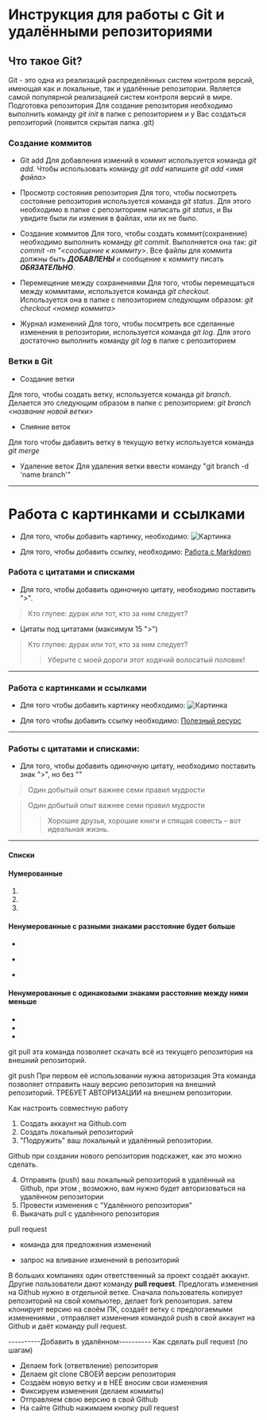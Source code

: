 # Инструкция для работы с Git и удалёнными репозиториями

## Что такое Git?
Git - это одна из реализаций распределённых систем контроля версий, имеющая как и локальные, так и удалённые репозитории. Является самой популярной реализацией систем контроля версий в мире.
Подготовка репозитория
Для создание репозитория необходимо выполнить команду *git init*  в папке с репозиторием и у Вас создаться репозиторий (появится скрытая папка .git)

### Создание коммитов

* Git add
Для добавления измений в коммит используется команда *git add*. Чтобы использовать команду *git add* напишите *git add <имя файла>*

* Просмотр состояния репозитория
Для того, чтобы посмотреть состояние репозитория используется команда *git status*. Для этого необходимо в папке с репозиторием написать *git status*, и Вы увидите были ли измения в файлах, или их не было.

* Создание коммитов
Для того, чтобы создать коммит(сохранение) необходимо выполнить команду *git commit*. Выполняется она так: *git commit -m "<сообщение к коммиту>*. Все файлы для коммита должны быть ***ДОБАВЛЕНЫ*** и сообщение к коммиту писать ***ОБЯЗАТЕЛЬНО***.

* Перемещение между сохранениями
Для того, чтобы перемещаться между коммитами, используется команда *git checkout*. Используется она в папке с пепозиторием следующим образом: *git checkout <номер коммита>*

* Журнал изменений
Для того, чтобы посмтреть все сделанные изменения в репозитории, используется команда *git log*. Для этого достаточно выполнить команду *git log* в папке с репозиторием

### Ветки в Git

* Создание ветки

Для того, чтобы создать ветку, используется команда *git branch*. Делается это следующим образом в папке с репозиторием: *git branch <название новой ветки>*

* Слияние веток

Для того чтобы дабавить ветку в текущую ветку используется команда *git merge <name branch>*

* Удаление веток
Для удаления ветки ввести команду "git branch -d 'name branch'"



---

# Работа с картинками и ссылками

* Для того, чтобы добавить картинку, необходимо: ![Картинка](https://n1s1.elle.ru/48/7b/36/487b36300c62c5f0cb905da52aa874b4/728x486_1_30b570c2f6c0da65bb56095068e05768@940x627_0xc0a839a4_18087198581488362059.jpeg)

* Для того, чтобы добавить ссылку, необходимо: [Работа с Markdown](https://texterra.ru/blog/ischerpyvayushchaya-shpargalka-po-sintaksisu-razmetki-markdown-na-zametku-avtoram-veb-razrabotchikam.html)


### Работа с цитатами и списками

* Для того, чтобы добавить одиночную цитату, необходимо поставить ">".

> Кто глупее: дурак или тот, кто за ним следует?

* Цитаты под цитатами (максимум 15 ">")
> Кто глупее: дурак или тот, кто за ним следует?
>> Уберите с моей дороги этот ходячий волосатый половик!

---

### Работа с картинками и ссылками

* Для того чтобы добавить картинку необходимо: ![Картинка](https://avatars.dzeninfra.ru/get-zen_doc/1578906/pub_62bdadb3ae0b805d7ccb0658_62bdadca511dec55f21b7817/scale_1200)

* Для того чтобы добавить ссылку необходимо: [Полезный ресурс](https://habr.com/ru/all/)

---

### Работы с цитатами и списками:
* Для того, чтобы добавить одиночную цитату, необходимо поставить знак ">", но без ""

> Один добытый опыт важнее семи правил мудрости 

> Один добытый опыт важнее семи правил мудрости 
>> Хорошие друзья, хорошие книги и спящая совесть – вот идеальная жизнь.

---

#### Списки

#### Нумерованные

1. 
2. 
3. 

#### Ненумерованные с разными знаками расстояние будет больше
+ 
* 
- 

#### Ненумерованные с одинаковыми знаками расстояние между ними меньше
* 
* 
* 

git pull 
эта команда позволяет скачать всё из текущего репозитория на внешний репозиторий.

git push 
При первом её использовании нужна авторизация
Эта команда позволяет отправить нашу версию репозитория на внешний репозиторий. ТРЕБУЕТ АВТОРИЗАЦИИ на внешнем репозитории.

Как настроить совместную работу

1. Создать аккаунт на Github.com
2. Создать локальный репозиторий
3. "Подружить" ваш локальный и удалённый репозитории.

Github при создании нового репозитория подскажет, как это можно сделать.

4. Отправить (push) ваш локальный репозиторий в удалённый на Github, при этом , возможно, вам нужно будет авторизоваться на удалённом репозитории
5. Провести изменения с "Удалённого репозитория"
6. Выкачать pull с удалённого репозитория

pull request

- команда для предложения изменений

- запрос на вливание изменений в репозиторий

В больших компаниях один ответственный за проект создаёт аккаунт. Другие пользователи дают команду **pull request**. Предлогать изменения на Github нужно в отдельной ветке.
Сначала пользователь копирует репозиторий на свой компьютер, делает fork репозитория. затем клонирует версию на своём ПК, создаёт ветку с предлогаемыми изменениями , отправляет изменения командой push в свой аккаунт на Github и даёт команду pull request.

----------Добавить в удалённом----------
Как сделать pull request (по шагам)
- Делаем fork (ответвление) репозитория
- Делаем git clone СВОЕЙ версии репозитория
- Создаём новую ветку и в НЕЁ вносим свои изменения
- Фиксируем изменения (делаем коммиты)
- Отправляем свою версию в свой Github
- На сайте Github нажимаем кнопку pull request